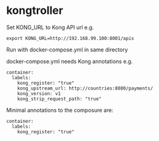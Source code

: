# kongtroller

Set KONG_URL to Kong API url e.g.
  
    export KONG_URL=http://192.168.99.100:8001/apis
  
Run with docker-compose.yml in same directory

docker-compose.yml needs Kong annotations e.g.

    container:
      labels:
        kong_register: "true"
        kong_upstream_url: http://countries:8080/payments/
        kong_version: v1
        kong_strip_request_path: "true"


Minimal annotations to the composure are:
  
    container:
      labels:
        kong_register: "true"
